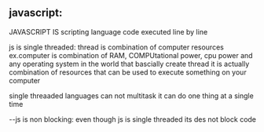 ## javascript:

JAVASCRIPT IS scripting language
code executed line by line

js is single threaded:
  thread is combination of computer resources
  ex.computer is combination of RAM, COMPUtational power, cpu power
  and any operating system in the world that bascially create thread 
  it is actually combination of resources
  that can be used to execute something on your computer

single threaaded languages can not multitask
it can do one thing at a single time

--js is non blocking: 
even though js is single threaded its des not block code






